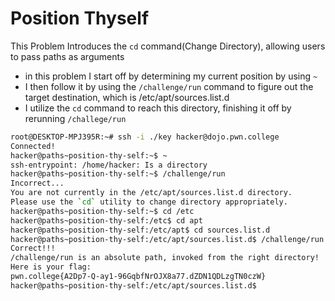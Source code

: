 # Position Thyself

This Problem Introduces the `cd` command(Change Directory), allowing users to pass paths as arguments

- in this problem I start off by determining my current position by using `~`
- I then follow it by using the `/challenge/run` command to figure out the target destination, which is /etc/apt/sources.list.d
- I utilize the `cd` command to reach this directory, finishing it off by rerunning `/challege/run`
```bash
root@DESKTOP-MPJ395R:~# ssh -i ./key hacker@dojo.pwn.college
Connected!
hacker@paths~position-thy-self:~$ ~
ssh-entrypoint: /home/hacker: Is a directory
hacker@paths~position-thy-self:~$ /challenge/run
Incorrect...
You are not currently in the /etc/apt/sources.list.d directory.
Please use the `cd` utility to change directory appropriately.
hacker@paths~position-thy-self:~$ cd /etc
hacker@paths~position-thy-self:/etc$ cd apt
hacker@paths~position-thy-self:/etc/apt$ cd sources.list.d
hacker@paths~position-thy-self:/etc/apt/sources.list.d$ /challenge/run
Correct!!!
/challenge/run is an absolute path, invoked from the right directory!
Here is your flag:
pwn.college{A2Dp7-Q-ay1-96GqbfNrOJX8a77.dZDN1QDLzgTN0czW}
hacker@paths~position-thy-self:/etc/apt/sources.list.d$
```
